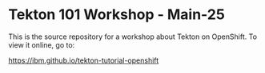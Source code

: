 # Tekton 101 Workshop - Main-25

This is the source repository for a workshop about Tekton on OpenShift. To view it online, go to:

<https://ibm.github.io/tekton-tutorial-openshift>
